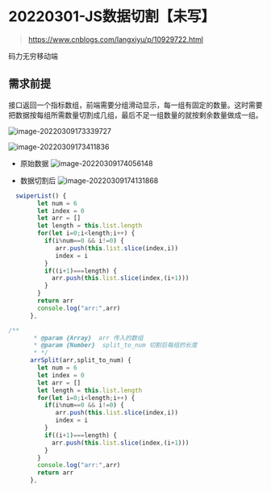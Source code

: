 # 20220301-JS数据切割【未写】

> https://www.cnblogs.com/langxiyu/p/10929722.html

码力无穷移动端

## 需求前提

接口返回一个指标数组，前端需要分组滑动显示，每一组有固定的数量。这时需要把数据按每组所需数量切割成几组，最后不足一组数量的就按剩余数量做成一组。

![image-20220309173339727](https://s2.loli.net/2022/03/09/MvBntKufrzYPhCN.png)

![image-20220309173411836](https://s2.loli.net/2022/03/09/UHehsA2EfYd5qcN.png)

- 原始数据
  ![image-20220309174056148](https://s2.loli.net/2022/03/09/RsN6gilfCTXvnqz.png)

- 数据切割后
  ![image-20220309174131868](https://s2.loli.net/2022/03/09/ZiNnKpIRGVs8rty.png)

```js
  swiperList() {
        let num = 6
        let index = 0
        let arr = []
        let length = this.list.length
        for(let i=0;i<length;i++) {
          if(i%num==0 && i!=0) {
             arr.push(this.list.slice(index,i))
             index = i
          }
          if((i+1)===length) {
            arr.push(this.list.slice(index,(i+1)))
          }
        }
        return arr
        console.log("arr:",arr)
      },
```

```js
/**
       * @param {Array}  arr 传入的数组
       * @param {Number}  split_to_num 切割后每组的长度
       * */
      arrSplit(arr,split_to_num) {
        let num = 6
        let index = 0
        let arr = []
        let length = this.list.length
        for(let i=0;i<length;i++) {
          if(i%num==0 && i!=0) {
             arr.push(this.list.slice(index,i))
             index = i
          }
          if((i+1)===length) {
            arr.push(this.list.slice(index,(i+1)))
          }
        }
        console.log("arr:",arr)
        return arr
      },
```

